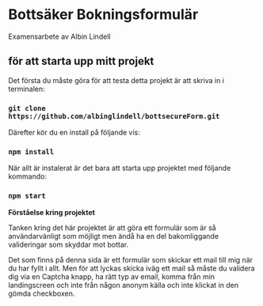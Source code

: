 # Bottsäker Bokningsformulär

Examensarbete av Albin Lindell

## för att starta upp mitt projekt

Det första du måste göra för att testa detta projekt är att skriva in i terminalen:

### `git clone https://github.com/albinglindell/bottsecureForm.git`

Därefter kör du en install på följande vis:

### `npm install`

När allt är instalerat är det bara att starta upp projektet med följande kommando:

### `npm start`

**Förståelse kring projektet**

Tanken kring det här projektet är att göra ett formulär som är så användarvänligt som möjligt men ändå ha en del bakomliggande valideringar som skyddar mot bottar. 

Det som finns på denna sida är ett formulär som skickar ett mail till mig när du har fyllt i allt. Men för att lyckas skicka iväg ett mail så måste du validera dig via en Captcha knapp, ha rätt typ av email, komma från min landingscreen och inte från någon anonym källa och inte klickat in den gömda checkboxen.
